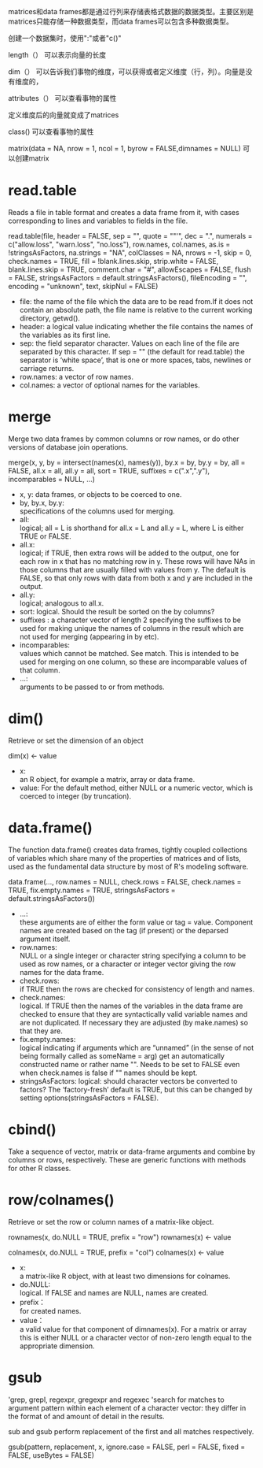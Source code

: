 matrices和data frames都是通过行列来存储表格式数据的数据类型。主要区别是matrices只能存储一种数据类型，而data frames可以包含多种数据类型。

创建一个数据集时，使用":"或者"c()"

length（） 可以表示向量的长度

dim（）  可以告诉我们事物的维度，可以获得或者定义维度（行，列）。向量是没有维度的，

attributes（）  可以查看事物的属性

定义维度后的向量就变成了matrices

class()  可以查看事物的属性

matrix(data = NA, nrow = 1, ncol = 1, byrow = FALSE,dimnames = NULL)  可以创建matrix

# read.table
Reads a file in table format and creates a data frame from it, with cases corresponding to lines and variables to fields in the file.

read.table(file, header = FALSE, sep = "", quote = "\"'",
           dec = ".", numerals = c("allow.loss", "warn.loss", "no.loss"),
           row.names, col.names, as.is = !stringsAsFactors,
           na.strings = "NA", colClasses = NA, nrows = -1,
           skip = 0, check.names = TRUE, fill = !blank.lines.skip,
           strip.white = FALSE, blank.lines.skip = TRUE,
           comment.char = "#",
           allowEscapes = FALSE, flush = FALSE,
           stringsAsFactors = default.stringsAsFactors(),
           fileEncoding = "", encoding = "unknown", text, skipNul = FALSE)
* file: the name of the file which the data are to be read from.If it does not contain an absolute path, the file name is relative to the current working directory, getwd().
* header: a logical value indicating whether the file contains the names of the variables as its first line.
* sep: the field separator character. Values on each line of the file are separated by this character. If sep = "" (the default for read.table) the separator is ‘white space’, that is one or more spaces, tabs, newlines or carriage returns.
* row.names: a vector of row names.
* col.names: a vector of optional names for the variables.

# merge
Merge two data frames by common columns or row names, or do other versions of database join operations.

merge(x, y, by = intersect(names(x), names(y)),
      by.x = by, by.y = by, all = FALSE, all.x = all, all.y = all,
      sort = TRUE, suffixes = c(".x",".y"),
      incomparables = NULL, ...)
* x, y:	
data frames, or objects to be coerced to one.
* by, by.x, by.y:	
specifications of the columns used for merging. 
* all:	
logical; all = L is shorthand for all.x = L and all.y = L, where L is either TRUE or FALSE.
* all.x:	
logical; if TRUE, then extra rows will be added to the output, one for each row in x that has no matching row in y. These rows will have NAs in those columns that are usually filled with values from y. The default is FALSE, so that only rows with data from both x and y are included in the output.
* all.y:	
logical; analogous to all.x.
* sort:	
logical. Should the result be sorted on the by columns?
* suffixes	:
a character vector of length 2 specifying the suffixes to be used for making unique the names of columns in the result which are not used for merging (appearing in by etc).
* incomparables:	
values which cannot be matched. See match. This is intended to be used for merging on one column, so these are incomparable values of that column.
* ...:	
arguments to be passed to or from methods.

# dim()

Retrieve or set the dimension of an object

dim(x) <- value

* x:	
an R object, for example a matrix, array or data frame.
* value:
For the default method, either NULL or a numeric vector, which is coerced to integer (by truncation).

# data.frame()
The function data.frame() creates data frames, tightly coupled collections of variables which share many of the properties of matrices and of lists, used as the fundamental data structure by most of R's modeling software.

data.frame(..., row.names = NULL, check.rows = FALSE,
           check.names = TRUE, fix.empty.names = TRUE,
           stringsAsFactors = default.stringsAsFactors())
           
* ...:	
these arguments are of either the form value or tag = value. Component names are created based on the tag (if present) or the deparsed argument itself.
* row.names:	
NULL or a single integer or character string specifying a column to be used as row names, or a character or integer vector giving the row names for the data frame.
* check.rows:	
if TRUE then the rows are checked for consistency of length and names.
* check.names:	
logical. If TRUE then the names of the variables in the data frame are checked to ensure that they are syntactically valid variable names and are not duplicated. If necessary they are adjusted (by make.names) so that they are.
* fix.empty.names:	
logical indicating if arguments which are “unnamed” (in the sense of not being formally called as someName = arg) get an automatically constructed name or rather name "". Needs to be set to FALSE even when check.names is false if "" names should be kept.
* stringsAsFactors:	
logical: should character vectors be converted to factors? The ‘factory-fresh’ default is TRUE, but this can be changed by setting options(stringsAsFactors = FALSE).

# cbind()
Take a sequence of vector, matrix or data-frame arguments and combine by columns or rows, respectively. These are generic functions with methods for other R classes.

# row/colnames()
Retrieve or set the row or column names of a matrix-like object.

rownames(x, do.NULL = TRUE, prefix = "row")
rownames(x) <- value

colnames(x, do.NULL = TRUE, prefix = "col")
colnames(x) <- value

* x:	
a matrix-like R object, with at least two dimensions for colnames.
* do.NULL:	
logical. If FALSE and names are NULL, names are created.
* prefix：	
for created names.
* value：	
a valid value for that component of dimnames(x). For a matrix or array this is either NULL or a character vector of non-zero length equal to the appropriate dimension.

# gsub
'grep, grepl, regexpr, gregexpr and regexec 'search for matches to argument pattern within each element of a character vector: they differ in the format of and amount of detail in the results.

sub and gsub perform replacement of the first and all matches respectively.

gsub(pattern, replacement, x, ignore.case = FALSE, perl = FALSE,
     fixed = FALSE, useBytes = FALSE)
